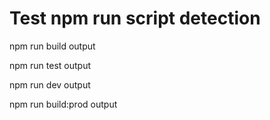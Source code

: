 # Test npm run script detection

npm run build output

npm run test output

npm run dev output

npm run build:prod output